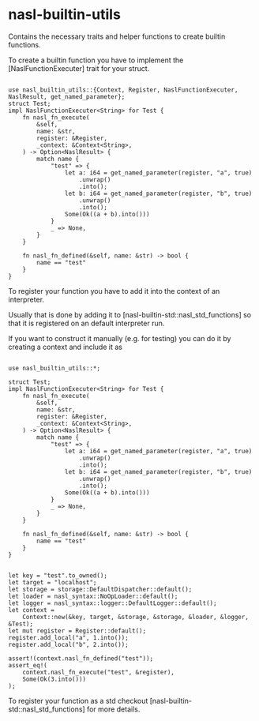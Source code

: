 # nasl-builtin-utils

Contains the necessary traits and helper functions to create builtin functions.

To create a builtin function you have to implement the [NaslFunctionExecuter] trait for your struct.

```

use nasl_builtin_utils::{Context, Register, NaslFunctionExecuter, NaslResult, get_named_parameter};
struct Test;
impl NaslFunctionExecuter<String> for Test {
    fn nasl_fn_execute(
        &self,
        name: &str,
        register: &Register,
        _context: &Context<String>,
    ) -> Option<NaslResult> {
        match name {
            "test" => {
                let a: i64 = get_named_parameter(register, "a", true)
                    .unwrap()
                    .into();
                let b: i64 = get_named_parameter(register, "b", true)
                    .unwrap()
                    .into();
                Some(Ok((a + b).into()))
            }
            _ => None,
        }
    }

    fn nasl_fn_defined(&self, name: &str) -> bool {
        name == "test"
    }
}
```

To register your function you have to add it into the context of an interpreter.

Usually that is done by adding it to [nasl-builtin-std::nasl_std_functions] so that it is registered on an default interpreter run.

If you want to construct it manually (e.g. for testing) you can do it by creating a context and include it as 

```

use nasl_builtin_utils::*;

struct Test;
impl NaslFunctionExecuter<String> for Test {
    fn nasl_fn_execute(
        &self,
        name: &str,
        register: &Register,
        _context: &Context<String>,
    ) -> Option<NaslResult> {
        match name {
            "test" => {
                let a: i64 = get_named_parameter(register, "a", true)
                    .unwrap()
                    .into();
                let b: i64 = get_named_parameter(register, "b", true)
                    .unwrap()
                    .into();
                Some(Ok((a + b).into()))
            }
            _ => None,
        }
    }

    fn nasl_fn_defined(&self, name: &str) -> bool {
        name == "test"
    }
}


let key = "test".to_owned();
let target = "localhost";
let storage = storage::DefaultDispatcher::default();
let loader = nasl_syntax::NoOpLoader::default();
let logger = nasl_syntax::logger::DefaultLogger::default();
let context =
    Context::new(&key, target, &storage, &storage, &loader, &logger, &Test);
let mut register = Register::default();
register.add_local("a", 1.into());
register.add_local("b", 2.into());

assert!(context.nasl_fn_defined("test"));
assert_eq!(
    context.nasl_fn_execute("test", &register),
    Some(Ok(3.into()))
);
```

To register your function as a std checkout [nasl-builtin-std::nasl_std_functions] for more details.
